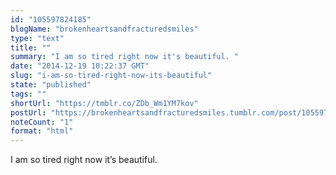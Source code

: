 ```yaml
---
id: "105597824185"
blogName: "brokenheartsandfracturedsmiles"
type: "text"
title: ""
summary: "I am so tired right now it's beautiful. "
date: "2014-12-19 10:22:37 GMT"
slug: "i-am-so-tired-right-now-its-beautiful"
state: "published"
tags: ""
shortUrl: "https://tmblr.co/ZDb_Wm1YM7kov"
postUrl: "https://brokenheartsandfracturedsmiles.tumblr.com/post/105597824185/i-am-so-tired-right-now-its-beautiful"
noteCount: "1"
format: "html"
---
```


I am so tired right now it’s beautiful.